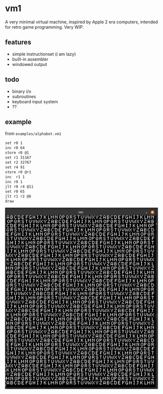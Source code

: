 # vm1
A very minimal virtual machine, inspired by Apple 2 era computers, intended for retro game programming. Very WIP.

## features
- simple instructionset (i am lazy)
- built-in assembler
- windowed output

## todo
- binary i/o
- subroutines
- keyboard input system
- ??

## example
from `examples/alphabet.vm1`
```
set r0 1
inc r0 64
store r0 @1
set r1 31167
set r2 32767
set r4 91
store r0 @r1
inc  r1 1
inc r0 1
jlt r0 r4 @11
set r0 65
jlt r1 r2 @6
draw
```

![a screenshot](https://github.com/C34A/vm1/blob/master/res/screenshot.png?raw=true)
